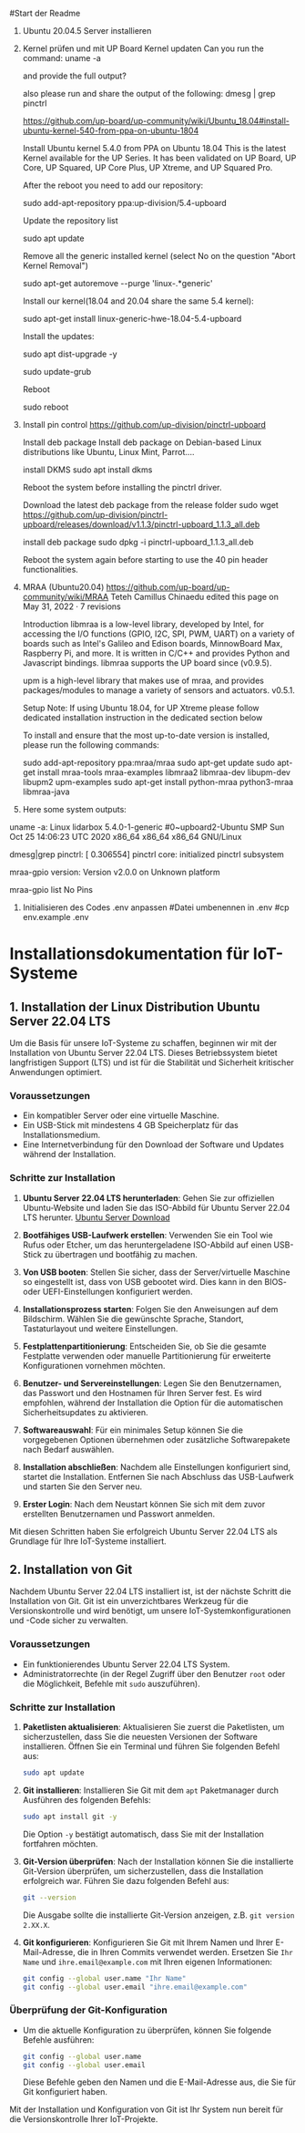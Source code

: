 #Start der Readme


1. Ubuntu 20.04.5 Server installieren

2. Kernel prüfen und mit UP Board Kernel updaten
    Can you run the command:
    uname -a

    and provide the full output?

    also please run and share the output of the following:
    dmesg | grep pinctrl

    https://github.com/up-board/up-community/wiki/Ubuntu_18.04#install-ubuntu-kernel-540-from-ppa-on-ubuntu-1804

    Install Ubuntu kernel 5.4.0 from PPA on Ubuntu 18.04
    This is the latest Kernel available for the UP Series. It has been validated on UP Board, UP Core, UP Squared, UP Core Plus, UP Xtreme, and UP Squared Pro.

    After the reboot you need to add our repository:

    sudo add-apt-repository ppa:up-division/5.4-upboard

    Update the repository list

    sudo apt update

    Remove all the generic installed kernel (select No on the question "Abort Kernel Removal")

    sudo apt-get autoremove --purge 'linux-.*generic'

    Install our kernel(18.04 and 20.04 share the same 5.4 kernel):

    sudo apt-get install linux-generic-hwe-18.04-5.4-upboard

    Install the updates:

    sudo apt dist-upgrade -y

    sudo update-grub

    Reboot

    sudo reboot

3. Install pin control
    https://github.com/up-division/pinctrl-upboard

    Install deb package
    Install deb package on Debian-based Linux distributions like Ubuntu, Linux Mint, Parrot....

    install DKMS
    sudo apt install dkms 

    Reboot the system before installing the pinctrl driver.
    
    Download the latest deb package from the release folder
    sudo wget https://github.com/up-division/pinctrl-upboard/releases/download/v1.1.3/pinctrl-upboard_1.1.3_all.deb


    install deb package
    sudo dpkg -i pinctrl-upboard_1.1.3_all.deb

    Reboot the system again before starting to use the 40 pin header functionalities.

4. MRAA (Ubuntu20.04)
    https://github.com/up-board/up-community/wiki/MRAA
    Teteh Camillus Chinaedu edited this page on May 31, 2022 · 7 revisions
    
    Introduction
    libmraa is a low-level library, developed by Intel, for accessing the I/O functions (GPIO, I2C, SPI, PWM, UART) on a variety of boards such as Intel's Galileo and Edison boards, MinnowBoard Max, Raspberry Pi, and more. It is written in C/C++ and provides Python and Javascript bindings. libmraa supports the UP board since (v0.9.5).

    upm is a high-level library that makes use of mraa, and provides packages/modules to manage a variety of sensors and actuators. v0.5.1.

    Setup
    Note: If using Ubuntu 18.04, for UP Xtreme please follow dedicated installation instruction in the dedicated section below

    To install and ensure that the most up-to-date version is installed, please run the following commands:

    sudo add-apt-repository ppa:mraa/mraa
    sudo apt-get update
    sudo apt-get install mraa-tools mraa-examples libmraa2 libmraa-dev libupm-dev libupm2 upm-examples
    sudo apt-get install python-mraa python3-mraa libmraa-java

5. Here some system outputs:

uname -a:
Linux lidarbox 5.4.0-1-generic #0~upboard2-Ubuntu SMP Sun Oct 25 14:06:23 UTC 2020 x86_64 x86_64 x86_64 GNU/Linux

dmesg|grep pinctrl:
[ 0.306554] pinctrl core: initialized pinctrl subsystem

mraa-gpio version:
Version v2.0.0 on Unknown platform

mraa-gpio list
No Pins

1. Initialisieren des Codes
    .env anpassen
        #Datei umbenennen in .env
        #cp env.example .env


# Installationsdokumentation für IoT-Systeme

## 1. Installation der Linux Distribution Ubuntu Server 22.04 LTS

Um die Basis für unsere IoT-Systeme zu schaffen, beginnen wir mit der Installation von Ubuntu Server 22.04 LTS. Dieses Betriebssystem bietet langfristigen Support (LTS) und ist für die Stabilität und Sicherheit kritischer Anwendungen optimiert.

### Voraussetzungen

- Ein kompatibler Server oder eine virtuelle Maschine.
- Ein USB-Stick mit mindestens 4 GB Speicherplatz für das Installationsmedium.
- Eine Internetverbindung für den Download der Software und Updates während der Installation.

### Schritte zur Installation

1. **Ubuntu Server 22.04 LTS herunterladen**: Gehen Sie zur offiziellen Ubuntu-Website und laden Sie das ISO-Abbild für Ubuntu Server 22.04 LTS herunter. [Ubuntu Server Download](https://ubuntu.com/download/server)

2. **Bootfähiges USB-Laufwerk erstellen**: Verwenden Sie ein Tool wie Rufus oder Etcher, um das heruntergeladene ISO-Abbild auf einen USB-Stick zu übertragen und bootfähig zu machen.

3. **Von USB booten**: Stellen Sie sicher, dass der Server/virtuelle Maschine so eingestellt ist, dass von USB gebootet wird. Dies kann in den BIOS- oder UEFI-Einstellungen konfiguriert werden.

4. **Installationsprozess starten**: Folgen Sie den Anweisungen auf dem Bildschirm. Wählen Sie die gewünschte Sprache, Standort, Tastaturlayout und weitere Einstellungen.

5. **Festplattenpartitionierung**: Entscheiden Sie, ob Sie die gesamte Festplatte verwenden oder manuelle Partitionierung für erweiterte Konfigurationen vornehmen möchten.

6. **Benutzer- und Servereinstellungen**: Legen Sie den Benutzernamen, das Passwort und den Hostnamen für Ihren Server fest. Es wird empfohlen, während der Installation die Option für die automatischen Sicherheitsupdates zu aktivieren.

7. **Softwareauswahl**: Für ein minimales Setup können Sie die vorgegebenen Optionen übernehmen oder zusätzliche Softwarepakete nach Bedarf auswählen.

8. **Installation abschließen**: Nachdem alle Einstellungen konfiguriert sind, startet die Installation. Entfernen Sie nach Abschluss das USB-Laufwerk und starten Sie den Server neu.

9. **Erster Login**: Nach dem Neustart können Sie sich mit dem zuvor erstellten Benutzernamen und Passwort anmelden.

Mit diesen Schritten haben Sie erfolgreich Ubuntu Server 22.04 LTS als Grundlage für Ihre IoT-Systeme installiert.


## 2. Installation von Git

Nachdem Ubuntu Server 22.04 LTS installiert ist, ist der nächste Schritt die Installation von Git. Git ist ein unverzichtbares Werkzeug für die Versionskontrolle und wird benötigt, um unsere IoT-Systemkonfigurationen und -Code sicher zu verwalten.

### Voraussetzungen

- Ein funktionierendes Ubuntu Server 22.04 LTS System.
- Administratorrechte (in der Regel Zugriff über den Benutzer `root` oder die Möglichkeit, Befehle mit `sudo` auszuführen).

### Schritte zur Installation

1. **Paketlisten aktualisieren**: Aktualisieren Sie zuerst die Paketlisten, um sicherzustellen, dass Sie die neuesten Versionen der Software installieren. Öffnen Sie ein Terminal und führen Sie folgenden Befehl aus:

    ```bash
    sudo apt update
    ```

2. **Git installieren**: Installieren Sie Git mit dem `apt` Paketmanager durch Ausführen des folgenden Befehls:

    ```bash
    sudo apt install git -y
    ```

    Die Option `-y` bestätigt automatisch, dass Sie mit der Installation fortfahren möchten.

3. **Git-Version überprüfen**: Nach der Installation können Sie die installierte Git-Version überprüfen, um sicherzustellen, dass die Installation erfolgreich war. Führen Sie dazu folgenden Befehl aus:

    ```bash
    git --version
    ```

    Die Ausgabe sollte die installierte Git-Version anzeigen, z.B. `git version 2.XX.X`.

4. **Git konfigurieren**: Konfigurieren Sie Git mit Ihrem Namen und Ihrer E-Mail-Adresse, die in Ihren Commits verwendet werden. Ersetzen Sie `Ihr Name` und `ihre.email@example.com` mit Ihren eigenen Informationen:

    ```bash
    git config --global user.name "Ihr Name"
    git config --global user.email "ihre.email@example.com"
    ```

### Überprüfung der Git-Konfiguration

- Um die aktuelle Konfiguration zu überprüfen, können Sie folgende Befehle ausführen:

    ```bash
    git config --global user.name
    git config --global user.email
    ```

    Diese Befehle geben den Namen und die E-Mail-Adresse aus, die Sie für Git konfiguriert haben.

Mit der Installation und Konfiguration von Git ist Ihr System nun bereit für die Versionskontrolle Ihrer IoT-Projekte.
